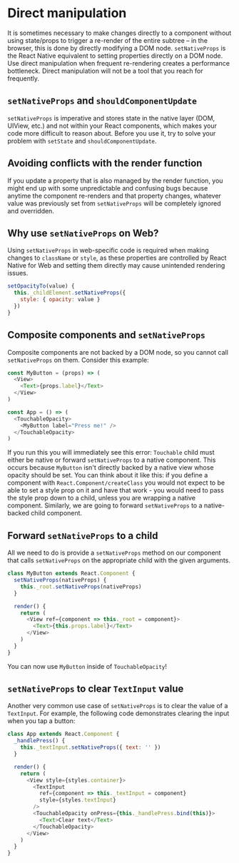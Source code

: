 # Direct manipulation

It is sometimes necessary to make changes directly to a component without using
state/props to trigger a re-render of the entire subtree – in the browser, this
is done by directly modifying a DOM node. `setNativeProps` is the React Native
equivalent to setting properties directly on a DOM node. Use direct
manipulation when frequent re-rendering creates a performance bottleneck. Direct
manipulation will not be a tool that you reach for frequently.

## `setNativeProps` and `shouldComponentUpdate`

`setNativeProps` is imperative and stores state in the native layer (DOM,
UIView, etc.) and not within your React components, which makes your code more
difficult to reason about. Before you use it, try to solve your problem with
`setState` and `shouldComponentUpdate`.

## Avoiding conflicts with the render function

If you update a property that is also managed by the render function, you might
end up with some unpredictable and confusing bugs because anytime the component
re-renders and that property changes, whatever value was previously set from
`setNativeProps` will be completely ignored and overridden.

## Why use `setNativeProps` on Web?

Using `setNativeProps` in web-specific code is required when making changes to
`className` or `style`, as these properties are controlled by React Native for
Web and setting them directly may cause unintended rendering issues.

```js
setOpacityTo(value) {
  this._childElement.setNativeProps({
    style: { opacity: value }
  })
}
```

## Composite components and `setNativeProps`

Composite components are not backed by a DOM node, so you cannot call
`setNativeProps` on them. Consider this example:

```js
const MyButton = (props) => (
  <View>
    <Text>{props.label}</Text>
  </View>
)

const App = () => (
  <TouchableOpacity>
    <MyButton label="Press me!" />
  </TouchableOpacity>
)
```

If you run this you will immediately see this error: `Touchable` child must
either be native or forward `setNativeProps` to a native component. This occurs
because `MyButton` isn't directly backed by a native view whose opacity should
be set. You can think about it like this: if you define a component with
`React.Component/createClass` you would not expect to be able to set a style
prop on it and have that work - you would need to pass the style prop down to a
child, unless you are wrapping a native component. Similarly, we are going to
forward `setNativeProps` to a native-backed child component.

## Forward `setNativeProps` to a child

All we need to do is provide a `setNativeProps` method on our component that
calls `setNativeProps` on the appropriate child with the given arguments.

```js
class MyButton extends React.Component {
  setNativeProps(nativeProps) {
    this._root.setNativeProps(nativeProps)
  }

  render() {
    return (
      <View ref={component => this._root = component}>
        <Text>{this.props.label}</Text>
      </View>
    )
  }
}
```

You can now use `MyButton` inside of `TouchableOpacity`!

## `setNativeProps` to clear `TextInput` value

Another very common use case of `setNativeProps` is to clear the value of a
`TextInput`. For example, the following code demonstrates clearing the input
when you tap a button:

```js
class App extends React.Component {
  _handlePress() {
    this._textInput.setNativeProps({ text: '' })
  }

  render() {
    return (
      <View style={styles.container}>
        <TextInput
          ref={component => this._textInput = component}
          style={styles.textInput}
        />
        <TouchableOpacity onPress={this._handlePress.bind(this)}>
          <Text>Clear text</Text>
        </TouchableOpacity>
      </View>
    )
  }
}
```
